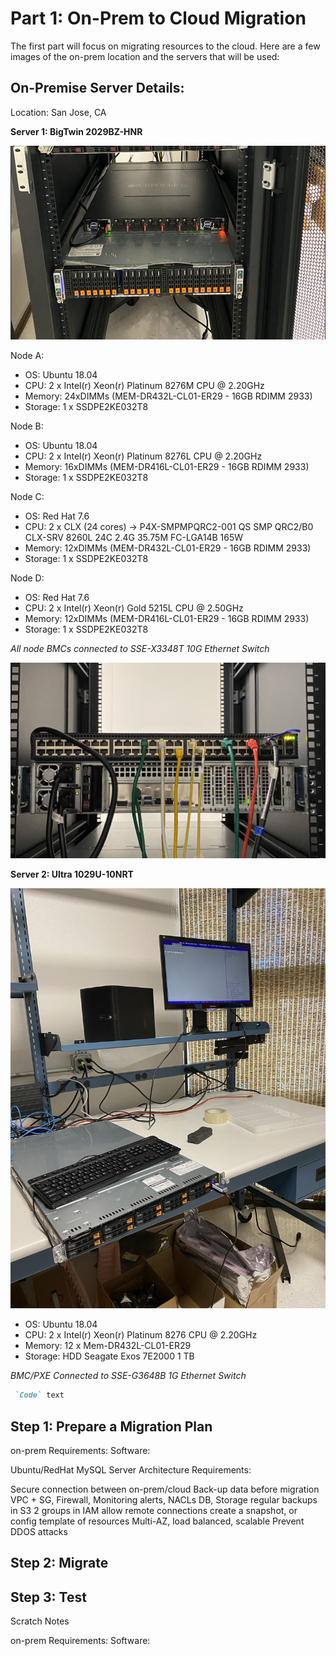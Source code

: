 # Part 1: On-Prem to Cloud Migration

The first part will focus on migrating resources to the cloud. Here are a few images of the on-prem location and the servers that will be used:

## On-Premise Server Details:
Location: San Jose, CA

**Server 1: BigTwin 2029BZ-HNR**

![server1](https://github.com/lizgarseeyah/-in-progress-Hybrid-Cloud-Project/blob/master/img/server1.png)

Node A:

- OS: Ubuntu 18.04
- CPU: 2 x Intel(r) Xeon(r) Platinum 8276M CPU @ 2.20GHz
- Memory: 24xDIMMs (MEM-DR432L-CL01-ER29 - 16GB RDIMM 2933)
- Storage: 1 x SSDPE2KE032T8

Node B:

- OS: Ubuntu 18.04
- CPU: 2 x Intel(r) Xeon(r) Platinum 8276L CPU @ 2.20GHz
- Memory: 16xDIMMs (MEM-DR416L-CL01-ER29 - 16GB RDIMM 2933)
- Storage: 1 x SSDPE2KE032T8

Node C:

- OS: Red Hat 7.6
- CPU: 2 x CLX (24 cores) -> P4X-SMPMPQRC2-001 QS SMP QRC2/B0 CLX-SRV 8260L 24C 2.4G 35.75M FC-LGA14B 165W
- Memory: 12xDIMMs (MEM-DR432L-CL01-ER29 - 16GB RDIMM 2933)
- Storage: 1 x SSDPE2KE032T8

Node D:

- OS: Red Hat 7.6
- CPU: 2 x Intel(r) Xeon(r) Gold 5215L CPU @ 2.50GHz
- Memory: 12xDIMMs (MEM-DR416L-CL01-ER29 - 16GB RDIMM 2933)
- Storage: 1 x SSDPE2KE032T8

_All node BMCs connected to SSE-X3348T 10G Ethernet Switch_

![switch](https://github.com/lizgarseeyah/-in-progress-Hybrid-Cloud-Project/blob/master/img/switch.png)

**Server 2: Ultra 1029U-10NRT**

![server2](https://github.com/lizgarseeyah/-in-progress-Hybrid-Cloud-Project/blob/master/img/server2.jpg)

- OS: Ubuntu 18.04
- CPU: 2 x Intel(r) Xeon(r) Platinum 8276 CPU @ 2.20GHz
- Memory: 12 x Mem-DR432L-CL01-ER29
- Storage: HDD Seagate Exos 7E2000 1 TB

_BMC/PXE Connected to SSE-G3648B 1G Ethernet Switch_


```markdown
 `Code` text
```

## Step 1: Prepare a Migration Plan
on-prem Requirements: Software:

Ubuntu/RedHat
MySQL Server
Architecture Requirements:

Secure connection between on-prem/cloud
Back-up data before migration
VPC + SG, Firewall, Monitoring alerts, NACLs
DB, Storage regular backups in S3
2 groups in IAM
allow remote connections
create a snapshot, or config template of resources
Multi-AZ, load balanced, scalable
Prevent DDOS attacks

## Step 2: Migrate

## Step 3: Test

Scratch Notes

on-prem Requirements: Software:





